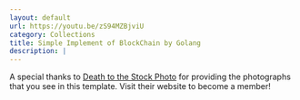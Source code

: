 ```yaml
---
layout: default
url: https://youtu.be/zS94MZBjviU
category: Collections
title: Simple Implement of BlockChain by Golang
description: |
---
```

  A special thanks to [Death to the Stock Photo](http://join.deathtothestockphoto.com/) for providing the photographs that you see in this template.  Visit their website to become a member!
